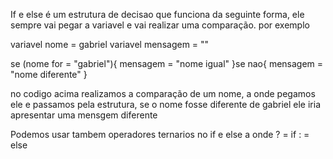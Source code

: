 If e else é um estrutura de decisao que funciona da seguinte forma, ele sempre vai pegar a variavel e vai realizar uma comparação. por exemplo

variavel nome = gabriel 
variavel mensagem = ""

se (nome for = "gabriel"){
    mensagem = "nome igual"
}se nao{
    mensagem = "nome diferente"
}

no codigo acima realizamos a comparação de um nome, a onde pegamos ele e passamos pela estrutura, se o nome fosse diferente de gabriel ele iria apresentar uma mensgem diferente

Podemos usar tambem operadores ternarios no if e else 
a onde 
? = if
: = else 